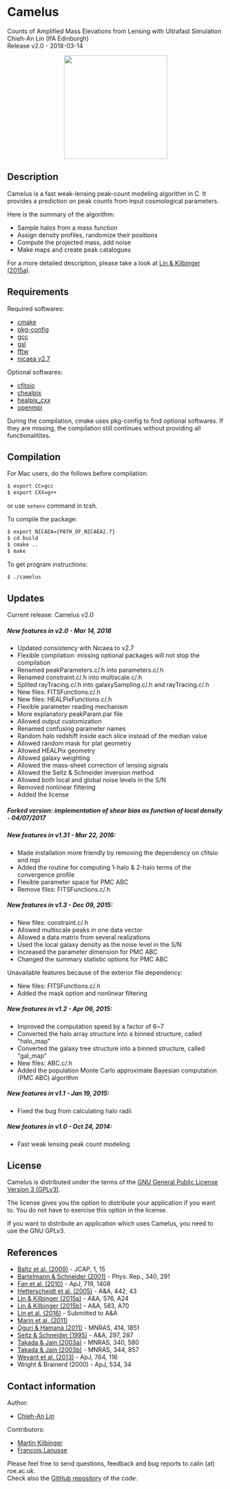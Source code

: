 Camelus
=======

Counts of Amplified Mass Elevations from Lensing with Ultrafast Simulation  
Chieh-An Lin (IfA Edinburgh)  
Release v2.0 - 2018-03-14  
[<p align="center"><img src="http://www.cosmostat.org/wp-content/uploads/2014/11/Logo_Camelus_fig_name_vertical.png" width="240px" /></p>](http://species.wikimedia.org/wiki/Camelus)


Description
-----------

Camelus is a fast weak-lensing peak-count modeling algorithm in C. It provides a prediction on peak counts from input cosmological parameters.

Here is the summary of the algorithm:
- Sample halos from a mass function
- Assign density profiles, randomize their positions
- Compute the projected mass, add noise
- Make maps and create peak catalogues

For a more detailed description, please take a look at [Lin & Kilbinger (2015a)](http://arxiv.org/abs/1410.6955).


Requirements
------------

Required softwares:
- [cmake](https://cmake.org/cmake/resources/software.html)
- [pkg-config](https://www.freedesktop.org/wiki/Software/pkg-config/)
- [gcc](https://gcc.gnu.org/)
- [gsl](https://www.gnu.org/software/gsl/)
- [fftw](https://www.fftw.org/)
- [nicaea v2.7](http://www.cosmostat.org/nicaea.html)

Optional softwares:
- [cfitsio](https://heasarc.gsfc.nasa.gov/fitsio/fitsio.html)
- [chealpix](https://healpix.jpl.nasa.gov/index.shtml)
- [healpix_cxx](https://healpix.jpl.nasa.gov/index.shtml)
- [openmpi](https://www.open-mpi.org/)

During the compilation, cmake uses pkg-config to find optional softwares. If they are missing, the compilation still continues without providing all functionalitites.


Compilation
-----------

For Mac users, do the follows before compilation:
```Bash
$ export CC=gcc
$ export CXX=g++
```
or use `setenv` command in tcsh.

To compile the package:
```Bash
$ export NICAEA={PATH_OF_NICAEA2.7}
$ cd build
$ cmake ..
$ make
```

To get program instructions:
```Bash
$ ./camelus
```


Updates
-------

Current release: Camelus v2.0

##### New features in v2.0 - Mar 14, 2018
- Updated consistency with Nicaea to v2.7
- Flexible compilation: missing optional packages will not stop the compilation
- Renamed peakParameters.c/.h into parameters.c/.h
- Renamed constraint.c/.h into multiscale.c/.h
- Splited rayTracing.c/.h into galaxySampling.c/.h and rayTracing.c/.h
- New files: FITSFunctions.c/.h
- New files: HEALPixFunctions.c/.h
- Flexible parameter reading mechanism
- More explanatory peakParam.par file
- Allowed output customization
- Renamed confusing parameter names
- Random halo redshift inside each slice instead of the median value
- Allowed random mask for plat geometry
- Allowed HEALPix geometry
- Allowed galaxy weighting
- Allowed the mass-sheet correction of lensing signals
- Allowed the Seitz & Schneider inversion method
- Allowed both local and global noise levels in the S/N
- Removed nonlinear filtering
- Added the license

##### Forked version: implementation of shear bias as function of local density - 04/07/2017

##### New features in v1.31 - Mar 22, 2016:
- Made installation more friendly by removing the dependency on cfitsio and mpi
- Added the routine for computing 1-halo & 2-halo terms of the convergence profile
- Flexible parameter space for PMC ABC
- Remove files: FITSFunctions.c/.h

##### New features in v1.3 - Dec 09, 2015:
- New files: constraint.c/.h
- Allowed multiscale peaks in one data vector
- Allowed a data matrix from several realizations
- Used the local galaxy density as the noise level in the S/N
- Increased the parameter dimension for PMC ABC
- Changed the summary statistic options for PMC ABC

Unavailable features because of the exterior file dependency:
- New files: FITSFunctions.c/.h
- Added the mask option and nonlinear filtering

##### New features in v1.2 - Apr 06, 2015:
- Improved the computation speed by a factor of 6~7
- Converted the halo array structure into a binned structure, called "halo_map"
- Converted the galaxy tree structure into a binned structure, called "gal_map"
- New files: ABC.c/.h
- Added the population Monte Carlo approximate Bayesian computation (PMC ABC) algorithm

##### New features in v1.1 - Jan 19, 2015:
- Fixed the bug from calculating halo radii

##### New features in v1.0 - Oct 24, 2014:
- Fast weak lensing peak count modeling


License
-------

Camelus is distributed under the terms of the [GNU General Public License Version 3 (GPLv3)](https://www.gnu.org/licenses/).

The license gives you the option to distribute your application if you want to. You do not have to exercise this option in the license.

If you want to distribute an application which uses Camelus, you need to use the GNU GPLv3.


References
----------

- [Baltz et al. (2009)](https://arxiv.org/abs/0705.0682) - JCAP, 1, 15
- [Bartelmann & Schneider (2001)](https://arxiv.org/abs/astro-ph/9912508) - Phys. Rep., 340, 291
- [Fan et al. (2010)](https://arxiv.org/abs/1006.5121) - ApJ, 719, 1408
- [Hetterscheidt et al. (2005)](https://arxiv.org/abs/astro-ph/0504635) - A&A, 442, 43
- [Lin & Kilbinger (2015a)](https://arxiv.org/abs/1410.6955) - A&A, 576, A24
- [Lin & Kilbinger (2015b)](https://arxiv.org/abs/1506.01076) - A&A, 583, A70
- [Lin et al. (2016)](https://arxiv.org/abs/1603.06773) - Submitted to A&A
- [Marin et al. (2011)](https://arxiv.org/abs/1101.0955)
- [Oguri & Hamana (2011)](https://arxiv.org/abs/1101.0650) - MNRAS, 414, 1851
- [Seitz & Schneider (1995)](https://arxiv.org/abs/astro-ph/9408050) - A&A, 297, 287
- [Takada & Jain (2003a)](https://arxiv.org/abs/astro-ph/0209167) - MNRAS, 340, 580
- [Takada & Jain (2003b)](https://arxiv.org/abs/astro-ph/0304034) - MNRAS, 344, 857
- [Weyant et al. (2013)](https://arxiv.org/abs/1206.2563) - ApJ, 764, 116
- Wright & Brainerd (2000) - ApJ, 534, 34


Contact information
-------------------

Author:
- [Chieh-An Lin](https://linc.tw/)

Contributors:
- [Martin Kilbinger](http://www.cosmostat.org/people/kilbinger/)
- [François Lanusse](https://flanusse.net/)

Please feel free to send questions, feedback and bug reports to calin (at) roe.ac.uk.  
Check also the [GitHub repository](https://github.com/Linc-tw/camelus) of the code.

